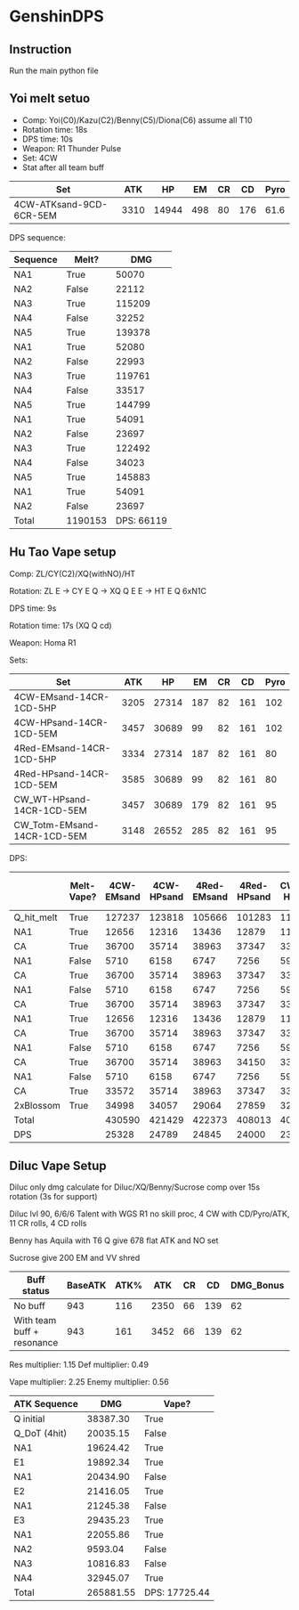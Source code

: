 # GenshinDPS

## Instruction
Run the main python file

## Yoi melt setuo
- Comp: Yoi(C0)/Kazu(C2)/Benny(C5)/Diona(C6) assume all T10
- Rotation time: 18s
- DPS time: 10s
- Weapon: R1 Thunder Pulse
- Set: 4CW
- Stat after all team buff

| Set                         | ATK  | HP    | EM  | CR | CD  | Pyro |
|-----------------------------|------|-------|-----|----|-----|------|
| 4CW-ATKsand-9CD-6CR-5EM     | 3310 | 14944 | 498 | 80 | 176 | 61.6 |

DPS sequence:

| Sequence | Melt? | DMG    |
|----------|-------|--------|
| NA1      | True  | 50070  |
| NA2      | False | 22112  |
| NA3      | True  | 115209 |
| NA4      | False | 32252  |
| NA5      | True  | 139378 |
| NA1      | True  | 52080  |
| NA2      | False | 22993  |
| NA3      | True  | 119761 |
| NA4      | False | 33517  |
| NA5      | True  | 144799 |
| NA1      | True  | 54091  |
| NA2      | False | 23697  |
| NA3      | True  | 122492 |
| NA4      | False | 34023  |
| NA5      | True  | 145883 |
| NA1      | True  | 54091  |
| NA2      | False | 23697  |
| Total    | 1190153 | DPS: 66119 |

## Hu Tao Vape setup
Comp: ZL/CY(C2)/XQ(withNO)/HT

Rotation: ZL E -> CY E Q -> XQ Q E E -> HT E Q 6xN1C

DPS time: 9s

Rotation time: 17s (XQ Q cd)

Weapon: Homa R1

Sets:

| Set                         | ATK  | HP    | EM  | CR | CD  | Pyro |
|-----------------------------|------|-------|-----|----|-----|------|
| 4CW-EMsand-14CR-1CD-5HP     | 3205 | 27314 | 187 | 82 | 161 | 102  |
| 4CW-HPsand-14CR-1CD-5EM     | 3457 | 30689 | 99  | 82 | 161 | 102  |
| 4Red-EMsand-14CR-1CD-5HP    | 3334 | 27314 | 187 | 82 | 161 | 80   |
| 4Red-HPsand-14CR-1CD-5EM    | 3585 | 30689 | 99  | 82 | 161 | 80   |
| CW_WT-HPsand-14CR-1CD-5EM   | 3457 | 30689 | 179 | 82 | 161 | 95   |
| CW_Totm-EMsand-14CR-1CD-5EM | 3148 | 26552 | 285 | 82 | 161 | 95   |

DPS:

|            | Melt-Vape? | 4CW-EMsand | 4CW-HPsand | 4Red-EMsand | 4Red-HPsand | CW_WT-HPsand | Homa-CW_Totm-EMsand |
|------------|------------|------------|------------|-------------|-------------|--------------|---------------------|
| Q_hit_melt | True       | 127237     | 123818     | 105666      | 101283      | 117577       | 119826              |
| NA1        | True       | 12656      | 12316      | 13436       | 12879       | 11695        | 11918               |
| CA         | True       | 36700      | 35714      | 38963       | 37347       | 33913        | 34562               |
| NA1        | False      | 5710       | 6158       | 6747        | 7256        | 5930         | 5400                |
| CA         | True       | 36700      | 35714      | 38963       | 37347       | 33913        | 34562               |
| NA1        | False      | 5710       | 6158       | 6747        | 7256        | 5930         | 5400                |
| CA         | True       | 36700      | 35714      | 38963       | 37347       | 33913        | 34562               |
| NA1        | True       | 12656      | 12316      | 13436       | 12879       | 11695        | 5400                |
| CA         | True       | 36700      | 35714      | 38963       | 37347       | 33913        | 34562               |
| NA1        | False      | 5710       | 6158       | 6747        | 7256        | 5930         | 11918               |
| CA         | True       | 36700      | 35714      | 38963       | 34150       | 33913        | 34562               |
| NA1        | False      | 5710       | 6158       | 6747        | 7256        | 5930         | 5400                |
| CA         | True       | 33572      | 35714      | 38963       | 37347       | 33913        | 31647               |
| 2xBlossom  | True       | 34998      | 34057      | 29064       | 27859       | 32341        | 34562               |
| Total      |            | 430590     | 421429     | 422373      | 408013      | 400513       | 405603              |
| DPS        |            | 25328      | 24789      | 24845       | 24000       | 23559        | 23859               |

## Diluc Vape Setup
Diluc only dmg calculate for Diluc/XQ/Benny/Sucrose comp over 15s rotation (3s for support)

Diluc lvl 90, 6/6/6 Talent with WGS R1 no skill proc, 4 CW with CD/Pyro/ATK, 11 CR rolls, 4 CD rolls

Benny has Aquila with T6 Q give 678 flat ATK and NO set

Sucrose give 200 EM and VV shred

| Buff status                | BaseATK | ATK% | ATK  | CR | CD  | DMG_Bonus | EM  |
|----------------------------|---------|------|------|----|-----|-----------|-----|
| No buff                    | 943     | 116  | 2350 | 66 | 139 | 62        | 0   |
| With team buff + resonance | 943     | 161  | 3452 | 66 | 139 | 62        | 200 |

Res multiplier: 1.15 Def multiplier: 0.49

Vape multiplier: 2.25 Enemy multiplier: 0.56

| ATK Sequence | DMG       | Vape?         |
|--------------|-----------|---------------|
| Q initial    | 38387.30  | True          |
| Q_DoT (4hit) | 20035.15  | False         |
| NA1          | 19624.42  | True          |
| E1           | 19892.34  | True          |
| NA1          | 20434.90  | False         |
| E2           | 21416.05  | True          |
| NA1          | 21245.38  | False         |
| E3           | 29435.23  | True          |
| NA1          | 22055.86  | True          |
| NA2          | 9593.04   | False         |
| NA3          | 10816.83  | False         |
| NA4          | 32945.07  | True          |
| Total        | 265881.55 | DPS: 17725.44 |
